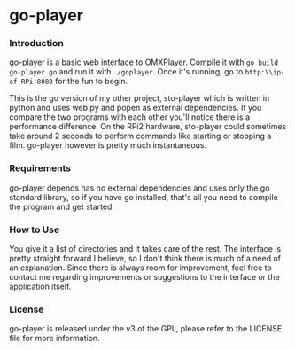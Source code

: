 # go-player

<h3>Introduction</h3>
<p>go-player is a basic web interface to OMXPlayer. Compile it with <code>go build go-player.go</code> and run it with <code>./goplayer</code>. Once it's running, go to <code>http:\\ip-of-RPi:8080</code> for the fun to begin.</p>

<p>This is the go version of my other project, sto-player which is written in python and uses web.py and popen as external dependencies. If you compare the two programs with each other you'll notice there is a performance difference. On the RPi2 hardware, sto-player could sometimes take around 2 seconds to perform commands like starting or stopping a film. go-player however is pretty much instantaneous.</p>

<h3>Requirements</h3>
go-player depends has no external dependencies and uses only the go standard library, so if you have go installed, that's all you need to compile the program and get started.
<h3>How to Use</h3>
 You give it a list of directories and it takes care of the rest. The interface is pretty straight forward I believe, so I don't think there is much of a need of an explanation. Since there is always room for improvement, feel free to contact me regarding improvements or suggestions to the interface or the application itself.
<h3>License</h3>
go-player is released under the v3 of the GPL, please refer to the LICENSE file for more information.